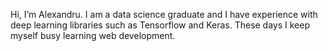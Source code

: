 Hi, I’m Alexandru. I am a data science graduate and I have experience with deep learning libraries such as Tensorflow and Keras. These days I keep myself busy learning web development.
